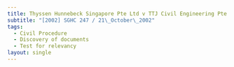 ```yaml
---
title: Thyssen Hunnebeck Singapore Pte Ltd v TTJ Civil Engineering Pte Ltd
subtitle: "[2002] SGHC 247 / 21\_October\_2002"
tags:
  - Civil Procedure
  - Discovery of documents
  - Test for relevancy
layout: single
---
```



